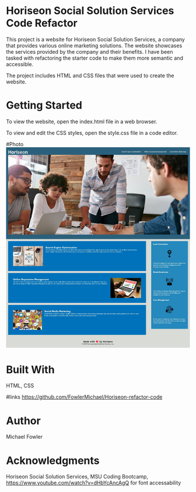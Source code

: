 # Horiseon Social Solution Services Code Refactor
This project is a website for Horiseon Social Solution Services, a company that provides various online marketing solutions. The website showcases the services provided by the company and their benefits. I have been tasked with refactoring the starter code to make them more semantic and accessible.  

The project includes HTML and CSS files that were used to create the website.

# Getting Started
To view the website, open the index.html file in a web browser.

To view and edit the CSS styles, open the style.css file in a code editor.

#Photo 
![Alt text](Develop/Web%20capture_4-4-2023_135746_.jpeg)
# Built With
HTML, CSS

#links
https://github.com/FowlerMichael/Horiseon-refactor-code

# Author
Michael Fowler

# Acknowledgments
Horiseon Social Solution Services, MSU Coding Bootcamp,
https://www.youtube.com/watch?v=dHbYcAncAgQ for font accessability 
